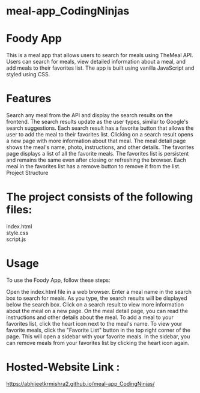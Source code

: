 # meal-app_CodingNinjas

# Foody App
This is a meal app that allows users to search for meals using TheMeal API. Users can search for meals, view detailed information about a meal, and add meals to their favorites list. The app is built using vanilla JavaScript and styled using CSS.

# Features
Search any meal from the API and display the search results on the frontend. The search results update as the user types, similar to Google's search suggestions.
Each search result has a favorite button that allows the user to add the meal to their favorites list.
Clicking on a search result opens a new page with more information about that meal.
The meal detail page shows the meal's name, photo, instructions, and other details.
The favorites page displays a list of all the favorite meals.
The favorites list is persistent and remains the same even after closing or refreshing the browser.
Each meal in the favorites list has a remove button to remove it from the list.
Project Structure

# The project consists of the following files:

index.html  
style.css  
script.js

# Usage
To use the Foody App, follow these steps:

Open the index.html file in a web browser.
Enter a meal name in the search box to search for meals.
As you type, the search results will be displayed below the search box.
Click on a search result to view more information about the meal on a new page.
On the meal detail page, you can read the instructions and other details about the meal.
To add a meal to your favorites list, click the heart icon next to the meal's name.
To view your favorite meals, click the "Favorite List" button in the top right corner of the page. This will open a sidebar with your favorite meals.
In the sidebar, you can remove meals from your favorites list by clicking the heart icon again.

# Hosted-Website Link : 

https://abhijeetkrmishra2.github.io/meal-app_CodingNinjas/
